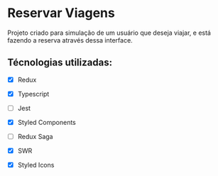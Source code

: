 # Reservar Viagens

Projeto criado para simulação de um usuário que deseja viajar, e está fazendo a reserva através dessa interface.

## Técnologias utilizadas:

- [x] Redux
- [x] Typescript
- [ ] Jest
- [x] Styled Components
- [ ] Redux Saga
- [x] SWR
- [x] Styled Icons


